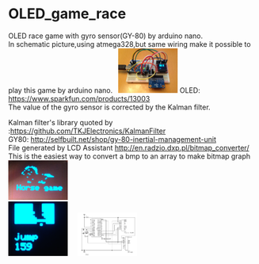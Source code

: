 # OLED_game_race  

OLED race game with gyro sensor(GY-80) by arduino nano.  
In schematic picture,using atmega328,but same wiring make it possible to play this game by arduino nano.  
<img src="picture/simple_hard.jpg" width=120px>
OLED: https://www.sparkfun.com/products/13003  
The value of the gyro sensor is corrected by the Kalman filter.
 
Kalman filter's library quoted by :https://github.com/TKJElectronics/KalmanFilter  
GY80: http://selfbuilt.net/shop/gy-80-inertial-management-unit  
File generated by LCD Assistant
 http://en.radzio.dxp.pl/bitmap_converter/  
 This is the easiest way to convert a bmp to an array to make bitmap graph 
 <img src="picture/init.png" width=120px>    
 <img src="picture/race.png" width=120px>  
   <img src="picture/gyro_OLED.png" width=120px>
